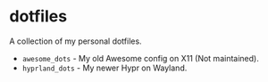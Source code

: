 # dotfiles

A collection of my personal dotfiles.

- `awesome_dots` - My old Awesome config on X11 (Not maintained).
- `hyprland_dots` - My newer Hypr on Wayland.

